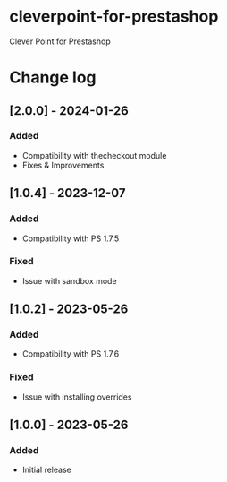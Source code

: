 # cleverpoint-for-prestashop
Clever Point for Prestashop

# Change log

## [2.0.0] - 2024-01-26
### Added
- Compatibility with thecheckout module
- Fixes & Improvements
## [1.0.4] - 2023-12-07
### Added
- Compatibility with PS 1.7.5
### Fixed
- Issue with sandbox mode
## [1.0.2] - 2023-05-26
### Added
- Compatibility with PS 1.7.6
### Fixed
- Issue with installing overrides

## [1.0.0] - 2023-05-26
### Added
- Initial release